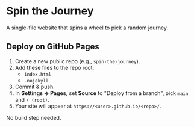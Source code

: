 # Spin the Journey

A single-file website that spins a wheel to pick a random journey.

## Deploy on GitHub Pages

1. Create a new public repo (e.g., `spin-the-journey`).
2. Add these files to the repo root:
   - `index.html`
   - `.nojekyll`
3. Commit & push.
4. In **Settings → Pages**, set **Source** to "Deploy from a branch", pick `main` and `/ (root)`.
5. Your site will appear at `https://<user>.github.io/<repo>/`.

No build step needed.
